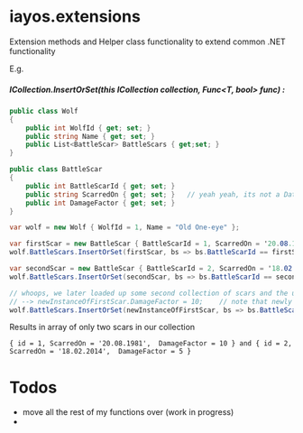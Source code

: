 # iayos.extensions

Extension methods and Helper class functionality to extend common .NET functionality

E.g. 

##### ICollection<T>.InsertOrSet(this ICollection<T> collection, Func<T, bool> func) :

```csharp
public class Wolf
{
    public int WolfId { get; set; }
    public string Name { get; set; }
	public List<BattleScar> BattleScars { get;set; }
}

public class BattleScar
{
	public int BattleScarId { get; set; }
	public string ScarredOn { get; set; }	// yeah yeah, its not a DateTime
	public int DamageFactor { get; set; }
}

var wolf = new Wolf { WolfId = 1, Name = "Old One-eye" };

var firstScar = new BattleScar { BattleScarId = 1, ScarredOn = '20.08.1981', DamageFactor = 1 };
wolf.BattleScars.InsertOrSet(firstScar, bs => bs.BattleScarId == firstScar.BattleScarId);	// inserts first scar into collection

var secondScar = new BattleScar { BattleScarId = 2, ScarredOn = '18.02.2014', DamageFactor = 5 };
wolf.BattleScars.InsertOrSet(secondScar, bs => bs.BattleScarId == secondScar.BattleScarId);	// inserts second scar into collection

// whoops, we later loaded up some second collection of scars and the unbeknownst to us, the first scar has since been updated and is included in this new list, (note: its been updated and hurt more than we thought)
// --> newInstanceOfFirstScar.DamageFactor = 10;	// note that newly loaded record hurts a lot more
wolf.BattleScars.InsertOrSet(newInstanceOfFirstScar, bs => bs.BattleScarId = newInstanceOfFirstScar.BattleScarId);	// dont insert duplicate by id, instead remove old instance and reassign new, based on matching id

```
Results in array of only two scars in our collection
```
{ id = 1, ScarredOn = '20.08.1981',  DamageFactor = 10 } and { id = 2, ScarredOn = '18.02.2014',  DamageFactor = 5 } 
```





# Todos

- move all the rest of my functions over (work in progress)
-